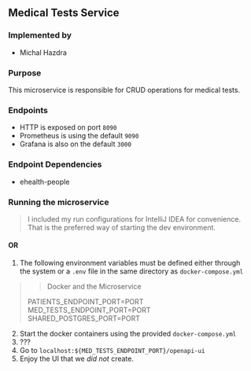 ## Medical Tests Service

### Implemented by
- Michal Hazdra

### Purpose
This microservice is responsible for CRUD operations for medical tests.

### Endpoints

- HTTP is exposed on port `8090`
- Prometheus is using the default `9090`
- Grafana is also on the default `3000`

### Endpoint Dependencies

- ehealth-people

### Running the microservice

> I included my run configurations for IntelliJ IDEA for convenience.
That is the preferred way of starting the dev environment. 

#### OR

1. The following environment variables must be defined either through\
   the system or a `.env` file in the same directory as `docker-compose.yml`

>> Docker and the Microservice
>
> PATIENTS_ENDPOINT_PORT=PORT\
> MED_TESTS_ENDPOINT_PORT=PORT\
> SHARED_POSTGRES_PORT=PORT


2. Start the docker containers using the provided `docker-compose.yml`
3. ???
4. Go to `localhost:${MED_TESTS_ENDPOINT_PORT}/openapi-ui`
5. Enjoy the UI that we *did not* create.
